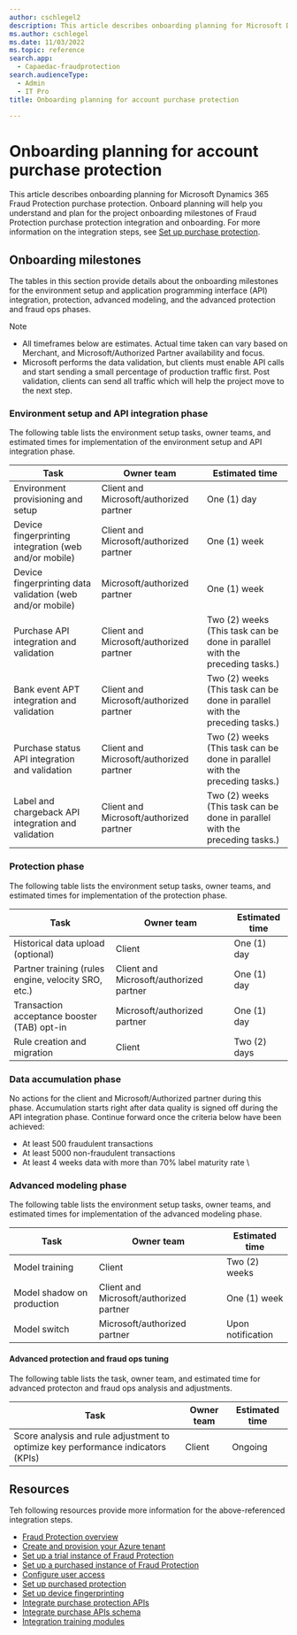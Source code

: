 ```yaml
---
author: cschlegel2
description: This article describes onboarding planning for Microsoft Dynamics 365 Fraud Protection purchase protection. 
ms.author: cschlegel
ms.date: 11/03/2022
ms.topic: reference
search.app: 
  - Capaedac-fraudprotection
search.audienceType:
  - Admin
  - IT Pro
title: Onboarding planning for account purchase protection

---
```


# Onboarding planning for account purchase protection

This article describes onboarding planning for Microsoft Dynamics 365 Fraud Protection purchase protection. Onboard planning will help you understand and plan for the project onboarding milestones of Fraud Protection purchase protection integration and onboarding. For more information on the integration steps, see [Set up purchase protection](promocode-set-up-purchase-protection.md).

## Onboarding milestones

The tables in this section provide details about the onboarding milestones for the environment setup and application programming interface (API) integration, protection, advanced modeling, and the advanced protection and fraud ops phases.

> [!NOTE]
> - All timeframes below are estimates. Actual time taken can vary based on Merchant, and Microsoft/Authorized Partner availability and focus. 
> - Microsoft performs the data validation, but clients must enable API calls and start sending a small percentage of production traffic first. Post validation, clients can send all traffic which will help the project move to the next step. 

<!--![step 1](media/pp-onboarding-guide-steponeclean.png)-->

<!--![step 2](media/step2-PP-onboardingguide.png)-->

### Environment setup and API integration phase

The following table lists the environment setup tasks, owner teams, and estimated times for implementation of the environment setup and API integration phase.

| Task | Owner team | Estimated time |
|------|------------| ---------------|
| Environment provisioning and setup | Client and Microsoft/authorized partner | One (1) day |
| Device fingerprinting integration (web and/or mobile) | Client and Microsoft/authorized partner | One (1) week |
| Device fingerprinting data validation (web and/or mobile) | Microsoft/authorized partner | One (1) week |
| Purchase API integration and validation | Client and Microsoft/authorized partner | Two (2) weeks (This task can be done in parallel with the preceding tasks.) |
| Bank event APT integration and validation | Client and Microsoft/authorized partner | Two (2) weeks (This task can be done in parallel with the preceding tasks.) |
| Purchase status API integration and validation | Client and Microsoft/authorized partner | Two (2) weeks (This task can be done in parallel with the preceding tasks.) |
| Label and chargeback API integration and validation | Client and Microsoft/authorized partner | Two (2) weeks (This task can be done in parallel with the preceding tasks.) |

### Protection phase
<!--Step 3-->

The following table lists the environment setup tasks, owner teams, and estimated times for implementation of the protection phase.

| Task | Owner team | Estimated time |
|------|------------| ---------------|
| Historical data upload (optional) | Client | One (1) day |
| Partner training (rules engine, velocity SRO, etc.)  | Client and Microsoft/authorized partner | One (1) day |
| Transaction acceptance booster (TAB) opt-in | Microsoft/authorized partner | One (1) day |
| Rule creation and migration | Client | Two (2) days |

### Data accumulation phase

No actions for the client and Microsoft/Authorized partner during this phase. Accumulation starts right after data quality is signed off during the API integration phase. Continue forward once the criteria below have been achieved:                                                                                                               
- At least 500 fraudulent transactions                                                                      
- At least 5000 non-fraudulent transactions                                                                    
- At least 4 weeks data with more than 70% label maturity rate \

### Advanced modeling phase

<!--[step 4](media/step4-PP-onboardingguide.png)-->

The following table lists the environment setup tasks, owner teams, and estimated times for implementation of the advanced modeling phase.

| Task | Owner team | Estimated time |
|------|------------| ---------------|
| Model training | Client | Two (2) weeks |
| Model shadow on production  | Client and Microsoft/authorized partner | One (1) week |
| Model switch | Microsoft/authorized partner | Upon notification |

#### Advanced protection and fraud ops tuning

The following table lists the task, owner team, and estimated time for advanced protecton and fraud ops analysis and adjustments.

| Task | Owner team | Estimated time |
|------|------------| ---------------|
| Score analysis and rule adjustment to optimize key performance indicators (KPIs) | Client | Ongoing |

## Resources 

Teh following resources provide more information for the above-referenced integration steps.

- [Fraud Protection overview](/dynamics365/fraud-protection/)
- [Create and provision your Azure tenant](promocode-set-up-dfp-purchased-version.md)
- [Set up a trial instance of Fraud Protection](promocode-set-up-dfp-trial-version.md)
- [Set up a purchased instance of Fraud Protection](promocode-set-up-dfp-purchased-version.md)
- [Configure user access](configure-user-access.md)
- [Set up purchased protection](promocode-set-up-purchase-protection.md)
- [Set up device fingerprinting](device-fingerprinting.md)
- [Integrate purchase protection APIs](integrate-real-time-api.md)
- [Integrate purchase APIs schema](https://dfpswagger.azurewebsites.net/index.html)
- [Integration training modules](/training/paths/deploy-work-account-purchase-protection/)

 
